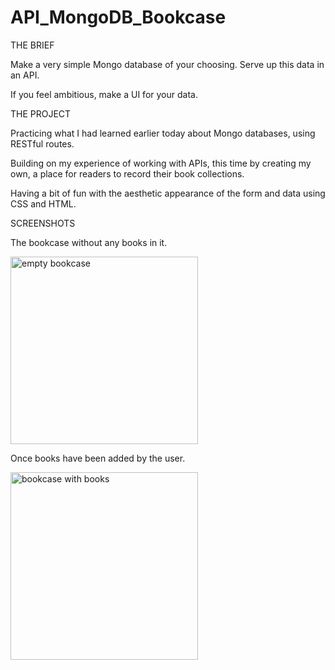 # API_MongoDB_Bookcase

THE BRIEF

Make a very simple Mongo database of your choosing. Serve up this data in an API.

If you feel ambitious, make a UI for your data.

THE PROJECT

Practicing what I had learned earlier today about Mongo databases, using RESTful routes.

Building on my experience of working with APIs, this time by creating my own, a place for readers to record their book collections.

Having a bit of fun with the aesthetic appearance of the form and data using CSS and HTML.

SCREENSHOTS

The bookcase without any books in it.

<img src="https://github.com/reidch/API_MongoDB_Bookcase/screenshots/bookcase_empty.png" alt="empty bookcase" width="300" />

Once books have been added by the user.

<img src="https://github.com/reidch/API_MongoDB_Bookcase/screenshots/bookcase_with_books.png" alt="bookcase with books" width="300" />
